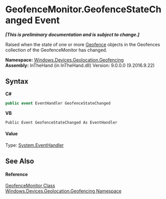 # GeofenceMonitor.GeofenceStateChanged Event
 _**\[This is preliminary documentation and is subject to change.\]**_

Raised when the state of one or more <a href="T_Windows_Devices_Geolocation_Geofencing_Geofence">Geofence</a> objects in the Geofences collection of the GeofenceMonitor has changed.

**Namespace:**&nbsp;<a href="N_Windows_Devices_Geolocation_Geofencing">Windows.Devices.Geolocation.Geofencing</a><br />**Assembly:**&nbsp;InTheHand (in InTheHand.dll) Version: 9.0.0.0 (9.2016.9.22)

## Syntax

**C#**<br />
``` C#
public event EventHandler GeofenceStateChanged
```

**VB**<br />
``` VB
Public Event GeofenceStateChanged As EventHandler
```


#### Value
Type: <a href="http://msdn2.microsoft.com/en-us/library/xhb70ccc" target="_blank">System.EventHandler</a>

## See Also


#### Reference
<a href="T_Windows_Devices_Geolocation_Geofencing_GeofenceMonitor">GeofenceMonitor Class</a><br /><a href="N_Windows_Devices_Geolocation_Geofencing">Windows.Devices.Geolocation.Geofencing Namespace</a><br />